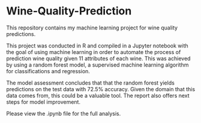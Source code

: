 # Wine-Quality-Prediction

This repository contains my machine learning project for wine quality predictions. 

This project was conducted in R and compiled in a Jupyter notebook with the goal of using machine learning in order to automate the process of prediction wine quality given 11 attributes of each wine. This was achieved by using a random forest  model, a supervised machine learning algorithm for classifications and regression.

The model assessment concludes that that the random forest yields predictions on the test data with 72.5% accuracy. Given the domain that this data comes from, this could be a valuable tool. The report also offers next steps for model improvement. 

Please view the .ipynb file for the full analysis.
